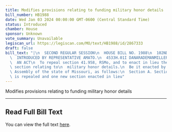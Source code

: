 ```yaml
---
title: Modifies provisions relating to funding military honor details
bill_number: HB1988
date: Wed Jan 03 2024 00:00:00 GMT-0600 (Central Standard Time)
status: Introduced
chamber: House
sponsor: Unknown
vote_summary: Unavailable
legiscan_url: https://legiscan.com/MO/text/HB1988/id/2867333
draft: false
bill_text: "|\n  SECOND REGULAR SESSION\n  HOUSE BILL NO. 1988\n  102ND GENERAL ASSEMBLY\n\
  \  INTRODUCED BY REPRESENTATIVE AMATO.\n  4533H.01I DANARADEMANMILLER,ChiefClerk\n\
  \  AN ACT\n  To repeal section 41.958, RSMo, and to enact in lieu thereof one new\
  \ section relating to\n  military honor details.\n  Be it enacted by the General\
  \ Assembly of the state of Missouri, as follows:\n  Section A. Section 41.958, RSMo,\
  \ is repealed and one new section enacted in lieu"
---
```

Modifies provisions relating to funding military honor details

---

## Read Full Bill Text

You can view the full text [here](https://legiscan.com/MO/text/HB1988/id/2867333).
